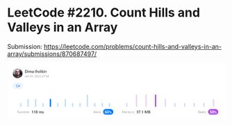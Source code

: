# LeetCode #2210. Count Hills and Valleys in an Array

Submission: https://leetcode.com/problems/count-hills-and-valleys-in-an-array/submissions/870687497/

![leetcode submission screenshot](_assets/submission.png)